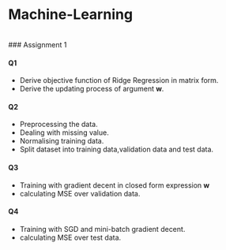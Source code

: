 # Machine-Learning
<br>
### Assignment 1

#### Q1
* Derive objective function of Ridge Regression in matrix form.
* Derive the updating process of argument **w**.

#### Q2
* Preprocessing the data.
* Dealing with missing value.
* Normalising training data.
* Split dataset into training data,validation data and test data.

#### Q3
* Training with gradient decent in closed form expression **w** 
* calculating MSE over validation data.

#### Q4
* Training with SGD and mini-batch gradient decent.
* calculating MSE over test data.
